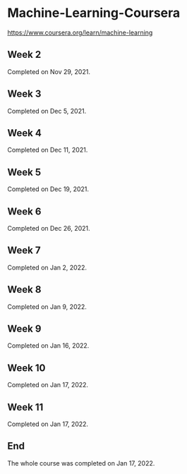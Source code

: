 # Machine-Learning-Coursera
https://www.coursera.org/learn/machine-learning

## Week 2
Completed on Nov 29, 2021.

## Week 3
Completed on Dec 5, 2021.

## Week 4
Completed on Dec 11, 2021.

## Week 5
Completed on Dec 19, 2021.

## Week 6
Completed on Dec 26, 2021.

## Week 7
Completed on Jan 2, 2022.

## Week 8
Completed on Jan 9, 2022.

## Week 9
Completed on Jan 16, 2022.

## Week 10
Completed on Jan 17, 2022.

## Week 11
Completed on Jan 17, 2022.

## End
The whole course was completed on Jan 17, 2022.
